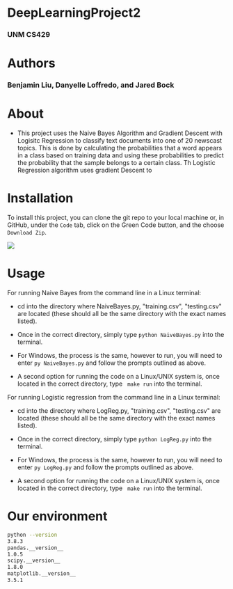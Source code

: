 # DeepLearningProject2
### UNM CS429
# Authors
### Benjamin Liu, Danyelle Loffredo, and Jared Bock


# About

* This project uses the Naive Bayes Algorithm and Gradient Descent with Logisitc Regression to classify text documents into one of 20 newscast topics. This is done by calculating the probabilities that a word appears in a class based on training data and using these probabilities to predict the probability that the sample belongs to a certain class. Th Logistic Regression algorithm uses gradient Descent to 

# Installation

To install this project, you can clone the git repo to your local machine or, in GitHub, under the ```Code``` tab, click on the Green Code button, and the choose ```Download Zip```. 

![](Resources/codebutton.png)

# Usage 
For running Naive Bayes from the command line in a Linux terminal:

* cd into the directory where NaiveBayes.py, "training.csv", "testing.csv" are located (these should all be the same directory with the exact names listed).

* Once in the correct directory, simply type 
```python NaiveBayes.py``` into the terminal.

* For Windows, the process is the same, however to run, you will need to enter ```py NaiveBayes.py``` and follow the prompts outlined as above.

* A second option for running the code on a Linux/UNIX system is, once located in the correct directory, type ``` make run``` into the terminal.

For running Logistic regression from the command line in a Linux terminal:

* cd into the directory where LogReg.py, "training.csv", "testing.csv" are located (these should all be the same directory with the exact names listed).

* Once in the correct directory, simply type 
```python LogReg.py``` into the terminal.

* For Windows, the process is the same, however to run, you will need to enter ```py LogReg.py``` and follow the prompts outlined as above.

* A second option for running the code on a Linux/UNIX system is, once located in the correct directory, type ``` make run``` into the terminal.

# Our environment
```bash
python --version
3.8.3
pandas.__version__
1.0.5
scipy.__version__
1.8.0
matplotlib.__version__
3.5.1

